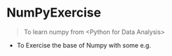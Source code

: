 # NumPyExercise
> To learn numpy from &lt;Python for Data Analysis>

- To Exercise the base of Numpy with some e.g.
